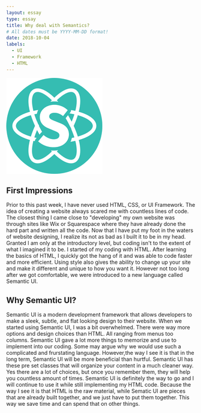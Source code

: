 ```yaml
---
layout: essay
type: essay
title: Why deal with Semantics?
# All dates must be YYYY-MM-DD format!
date: 2018-10-04
labels:
  - UI
  - Framework
  - HTML
---
```


<img class="ui medium right floated rounded image" src="../images/logo.png">

## First Impressions
Prior to this past week, I have never used HTML, CSS, or UI Framework. The idea of creating a website always scared me with countless lines of code. The closest thing I came close to "developing" my own website was through sites like Wix or Squarespace where they have already done the hard part and written all the code. Now that I have put my foot in the waters of website designing, I realize its not as bad as I built it to be in my head. Granted I am only at the introductory level, but coding isn't to the extent of what I imagined it to be. I started of my coding with HTML. After learning the basics of HTML, I quickly got the hang of it and was able to code faster and more efficient. Using style also gives the ability to change up your site and make it different and unique to how you want it. However not too long after we got comfortable, we were introduced to a new language called Semantic UI.

## Why Semantic UI?
Semantic UI is a modern development framework that allows developers to make a sleek, subtle, and flat looking design to their website. When we started using Semantic UI, I was a bit overwhelmed. There were way more options and design choices than HTML. All ranging from menus too columns. Semantic UI gave a lot more things to memorize and use to implement into our coding. Some may argue why we would use such a complicated and frurstating language. However,the way I see it is that in the long term, Semantic UI will be more beneficial than hurtful. Semantic UI has these pre set classes that will organize your content in a much cleaner way. Yes there are a lot of choices, but once you remember them, they will help you countless amount of times. Semantic UI is definitely the way to go and I will continue to use it while still implementing my HTML code. Because the way I see it is that HTML is the raw material, while Sematic UI are pieces that are already built together, and we just have to put them together. This way we save time and can spend that on other things. 
